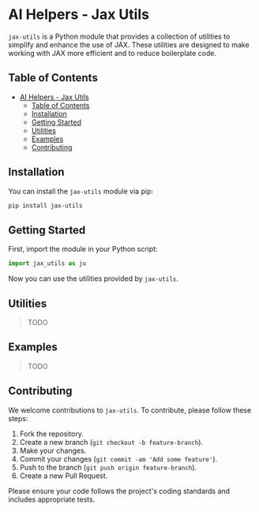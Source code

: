 # AI Helpers - Jax Utils

`jax-utils` is a Python module that provides a collection of utilities to simplify and enhance the use of JAX. These utilities are designed to make working with JAX more efficient and to reduce boilerplate code.

## Table of Contents

- [AI Helpers - Jax Utils](#ai-helpers---jax-utils)
  - [Table of Contents](#table-of-contents)
  - [Installation](#installation)
  - [Getting Started](#getting-started)
  - [Utilities](#utilities)
  - [Examples](#examples)
  - [Contributing](#contributing)

## Installation

You can install the `jax-utils` module via pip:

```bash
pip install jax-utils
```

## Getting Started

First, import the module in your Python script:

```python
import jax_utils as ju
```

Now you can use the utilities provided by `jax-utils`.

## Utilities
 > TODO

## Examples
> TODO

## Contributing

We welcome contributions to `jax-utils`. To contribute, please follow these steps:

1. Fork the repository.
2. Create a new branch (`git checkout -b feature-branch`).
3. Make your changes.
4. Commit your changes (`git commit -am 'Add some feature'`).
5. Push to the branch (`git push origin feature-branch`).
6. Create a new Pull Request.

Please ensure your code follows the project's coding standards and includes appropriate tests.